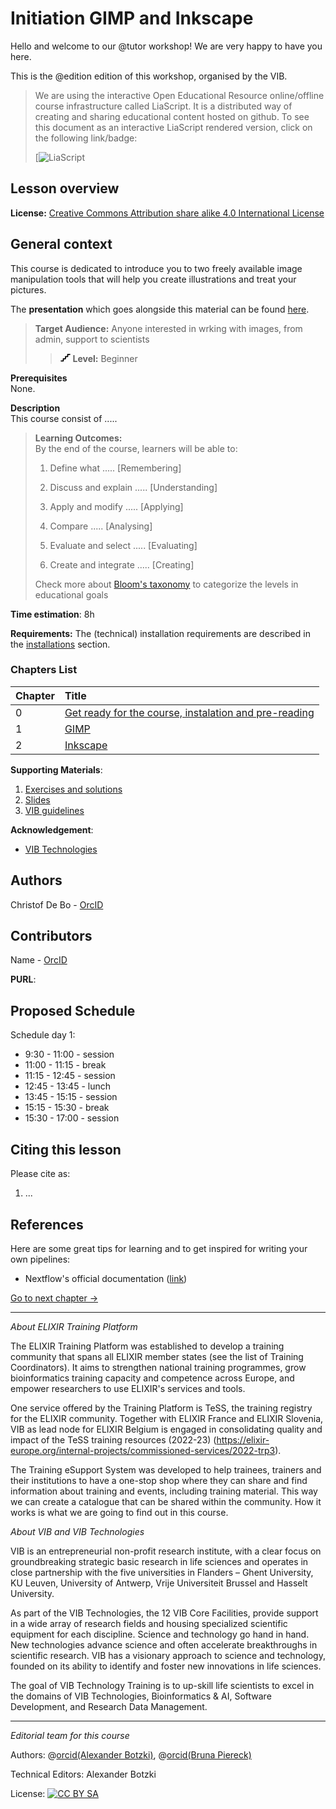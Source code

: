 <!--

author:   Christof De Bo
email:    training@vib.de
version:  1.0.0
language: en
narrator: UK English Female

icon:     https://vib.be/sites/vib.sites.vib.be/files/logo_VIB_noTagline.svg

comment:  This document shall provide an entire compendium and course on the
          development of Open-courSes with [LiaScript](https://LiaScript.github.io).
          As the language and the systems grows, also this document will be updated.
          Feel free to fork or copy it, translations are very welcome...

script:   https://cdn.jsdelivr.net/chartist.js/latest/chartist.min.js
          https://felixhao28.github.io/JSCPP/dist/JSCPP.es5.min.js

link:     https://cdn.jsdelivr.net/chartist.js/latest/chartist.min.css
link:     https://cdnjs.cloudflare.com/ajax/libs/animate.css/4.1.1/animate.min.css
link:     https://raw.githubusercontent.com/vibbits/material-liascript/master/img/org.css
link:     https://cdnjs.cloudflare.com/ajax/libs/font-awesome/5.11.2/css/all.min.css
link:     https://fonts.googleapis.com/css2?family=Saira+Condensed:wght@300&display=swap
link:     https://fonts.googleapis.com/css2?family=Open+Sans&display=swap
link:     https://raw.githubusercontent.com/vibbits/material-liascript/master/vib-styles.css

tutor: GIMP & Inkscape
edition: 4th 

-->

# Initiation GIMP and Inkscape

Hello and welcome to our @tutor workshop! We are very happy to have you here.

This is the @edition edition of this workshop, organised by the VIB.

> We are using the interactive Open Educational Resource online/offline course infrastructure called LiaScript.
> It is a distributed way of creating and sharing educational content hosted on github.
> To see this document as an interactive LiaScript rendered version, click on the
> following link/badge:
>
> [![LiaScript](https://liascript.github.io/course/?https://raw.githubusercontent.com/vibbits/Initiation_GIMP_n_Inkscape/main/README.md#1)


## Lesson overview
<section>

<i class="fa fa-lock"></i> **License:** [Creative Commons Attribution share alike 4.0 International  License](https://creativecommons.org/licenses/by-sa/4.0/deed.en)

## General context

This course is dedicated to introduce you to two freely available image manipulation tools that will help you create illustrations and treat your pictures.

The **presentation** which goes alongside this material can be found [here](link).



>
> <i class="fa fa-user"></i> **Target Audience:** Anyone interested in wrking with images, from admin, support to scientists
>
>> <svg xmlns="http://www.w3.org/2000/svg" height="14" width="16" viewBox="0 0 576 512"><!--!Font Awesome Free 6.5.1 by @fontawesome - https://fontawesome.com License - https://fontawesome.com/license/free Copyright 2023 Fonticons, Inc.--><path d="M384 64c0-17.7 14.3-32 32-32H544c17.7 0 32 14.3 32 32s-14.3 32-32 32H448v96c0 17.7-14.3 32-32 32H320v96c0 17.7-14.3 32-32 32H192v96c0 17.7-14.3 32-32 32H32c-17.7 0-32-14.3-32-32s14.3-32 32-32h96V320c0-17.7 14.3-32 32-32h96V192c0-17.7 14.3-32 32-32h96V64z"/></svg> **Level:** Beginner  
>

<i class="fa fa-arrow-left"></i> **Prerequisites**  
None.

<i class="fa fa-bookmark"></i> **Description**  
This course consist of .....

> <i class="fa fa-arrow-right"></i> **Learning Outcomes:**  
> By the end of the course, learners will be able to:
>
> 1. Define what ..... [Remembering] 
>
> 2. Discuss and explain ..... [Understanding] 
>
> 3. Apply and modify ..... [Applying] 
>
> 4. Compare ..... [Analysing] 
>
> 5. Evaluate and select ..... [Evaluating] 
>
> 6. Create and integrate ..... [Creating]
>
> Check more about [Bloom's taxonomy](https://cft.vanderbilt.edu/guides-sub-pages/blooms-taxonomy/) to categorize the levels in educational goals

<i class="fa fa-hourglass"></i> **Time estimation**: 8h

<i class="fa fa-asterisk"></i> **Requirements:** The (technical) installation requirements are described in the [installations](./Chapters/GetReady4training.md) section.

### Chapters List

| Chapter | Title                                               |
| :---- | :------------------------------------------------     |
| 0     | [Get ready for the course, instalation and pre-reading](https://liascript.github.io/course/?https://raw.githubusercontent.com/vibbits/Initiation_GIMP_n_Inkscape/main/Chapters/GetReady4training.md#1) |
| 1     | [GIMP](https://liascript.github.io/course/?https://raw.githubusercontent.com/vibbits/Initiation_GIMP_n_Inkscape/main/Chapters/Chapter01.md#1)                                                          |
| 2     | [Inkscape](https://liascript.github.io/course/?https://raw.githubusercontent.com/vibbits/Initiation_GIMP_n_Inkscape/main/Chapters/Chapter02.md#1)                                                      |


<i class="fa fa-envelope-open-text"></i> **Supporting Materials**:

1. [Exercises and solutions](link)
2. [Slides](./Presentations/GIMP_Inkscape_2024.pdf)
3. [VIB guidelines](./Presentations/VIB-guideline-on-image-manipulation.pdf)  

<i class="fa fa-life-ring"></i> **Acknowledgement**:

* [VIB Technologies](https://www.vib.be/)

## Authors

Christof De Bo - [OrcID](link)

## Contributors

Name - [OrcID](link)

<i class="fa fa-anchor"></i> **PURL**:  

## Proposed Schedule

Schedule day 1:

- 9:30 - 11:00 - session
- 11:00 - 11:15 - break
- 11:15 - 12:45 - session
- 12:45 - 13:45 - lunch
- 13:45 - 15:15 - session
- 15:15 - 15:30 - break
- 15:30 - 17:00 - session

## Citing this lesson

Please cite as:

  1. ...

</section>

## References

Here are some great tips for learning and to get inspired for writing your own pipelines:

- Nextflow's official documentation ([link](https://www.nextflow.io/docs/latest/index.html))

[Go to next chapter ->](https://liascript.github.io/course/?https://raw.githubusercontent.com/vibbits/Initiation_GIMP_n_Inkscape/main/Chapters/GetReady4training.md#1) 

--------------------------------------------

*About ELIXIR Training Platform*

The ELIXIR Training Platform was established to develop a training community that spans all ELIXIR member states (see the list of Training Coordinators). It aims to strengthen national training programmes, grow bioinformatics training capacity and competence across Europe, and empower researchers to use ELIXIR's services and tools.

One service offered by the Training Platform is TeSS, the training registry for the ELIXIR community. Together with ELIXIR France and ELIXIR Slovenia, VIB as lead node for ELIXIR Belgium is engaged in consolidating quality and impact of the TeSS training resources (2022-23) (https://elixir-europe.org/internal-projects/commissioned-services/2022-trp3).

The Training eSupport System was developed to help trainees, trainers and their institutions to have a one-stop shop where they can share and find information about training and events, including training material. This way we can create a catalogue that can be shared within the community. How it works is what we are going to find out in this course.

*About VIB and VIB Technologies*

VIB is an entrepreneurial non-profit research institute, with a clear focus on groundbreaking strategic basic research in life sciences and operates in close partnership with the five universities in Flanders – Ghent University, KU Leuven, University of Antwerp, Vrije Universiteit Brussel and Hasselt University.

As part of the VIB Technologies, the 12 VIB Core Facilities, provide support in a wide array of research fields and housing specialized scientific equipment for each discipline. Science and technology go hand in hand. New technologies advance science and often accelerate breakthroughs in scientific research. VIB has a visionary approach to science and technology, founded on its ability to identify and foster new innovations in life sciences.

The goal of VIB Technology Training is to up-skill life scientists to excel in the domains of VIB Technologies, Bioinformatics & AI, Software Development, and Research Data Management.

--------------------------------------------

*Editorial team for this course*

Authors: @[orcid(Alexander Botzki)](https://orcid.org/0000-0001-6691-4233), @[orcid(Bruna Piereck)](https://orcid.org/0000-0001-5958-0669)

Technical Editors: Alexander Botzki

License: [![CC BY SA](img/picture003.jpg)](https://creativecommons.org/licenses/by-sa/4.0/deed.en)

